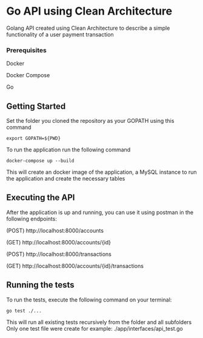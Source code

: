 # Go API using Clean Architecture

Golang API created using Clean Architecture to describe a simple functionality of a user payment transaction

### Prerequisites

Docker

Docker Compose

Go

## Getting Started

Set the folder you cloned the repository as your GOPATH using this command

```
export GOPATH=${PWD}
```

To run the application run the following command

```
docker-compose up --build
```

This will create an docker image of the application, a MySQL instance to run the application and create the necessary tables

## Executing the API

After the application is up and running, you can use it using postman in the following endpoints:

(POST)  http://localhost:8000/accounts

(GET)   http://localhost:8000/accounts/{id}

(POST)  http://localhost:8000/transactions

(GET)   http://localhost:8000/accounts/{id}/transactions

## Running the tests

To run the tests, execute the following command on your terminal:

```
go test ./... 
```

This will run all existing tests recursively from the folder and all subfolders
Only one test file were create for example: ./app/interfaces/api_test.go

